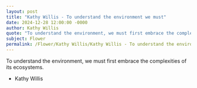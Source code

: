 ```yaml
---
layout: post
title: "Kathy Willis - To understand the environment we must"
date: 2024-12-28 12:00:00 -0000
author: Kathy Willis
quote: "To understand the environment, we must first embrace the complexities of its ecosystems."
subject: Flower
permalink: /Flower/Kathy Willis/Kathy Willis - To understand the environment we must
---
```


To understand the environment, we must first embrace the complexities of its ecosystems.

- Kathy Willis
